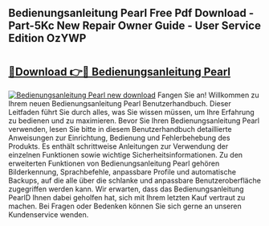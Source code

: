 ## Bedienungsanleitung Pearl Free Pdf Download - Part-5Kc New Repair Owner Guide - User Service Edition OzYWP

# <h2><a href="http://df5a5je.blite.top/?on=Bedienungsanleitung+Pearl">🔗Download 👉🔴 Bedienungsanleitung Pearl</a></h2>

[![Bedienungsanleitung Pearl new download](https://i.imgur.com/lujVjoI.png)](http://df5a5je.blite.top/?on=Bedienungsanleitung+Pearl)
Fangen Sie an! Willkommen zu Ihrem neuen Bedienungsanleitung Pearl Benutzerhandbuch. Dieser Leitfaden führt Sie durch alles, was Sie wissen müssen, um Ihre Erfahrung zu bedienen und zu maximieren. Bevor Sie Ihren Bedienungsanleitung Pearl verwenden, lesen Sie bitte in diesem Benutzerhandbuch detaillierte Anweisungen zur Einrichtung, Bedienung und Fehlerbehebung des Produkts. Es enthält schrittweise Anleitungen zur Verwendung der einzelnen Funktionen sowie wichtige Sicherheitsinformationen. Zu den erweiterten Funktionen von Bedienungsanleitung Pearl gehören Bilderkennung, Sprachbefehle, anpassbare Profile und automatische Backups, auf die alle über die schlanke und anpassbare Benutzeroberfläche zugegriffen werden kann. Wir erwarten, dass das Bedienungsanleitung PearlD Ihnen dabei geholfen hat, sich mit Ihrem letzten Kauf vertraut zu machen. Bei Fragen oder Bedenken können Sie sich gerne an unseren Kundenservice wenden.
